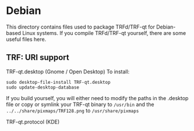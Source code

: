 
Debian
====================
This directory contains files used to package TRFd/TRF-qt
for Debian-based Linux systems. If you compile TRFd/TRF-qt yourself, there are some useful files here.

## TRF: URI support ##


TRF-qt.desktop  (Gnome / Open Desktop)
To install:

	sudo desktop-file-install TRF-qt.desktop
	sudo update-desktop-database

If you build yourself, you will either need to modify the paths in
the .desktop file or copy or symlink your TRF-qt binary to `/usr/bin`
and the `../../share/pixmaps/TRF128.png` to `/usr/share/pixmaps`

TRF-qt.protocol (KDE)

